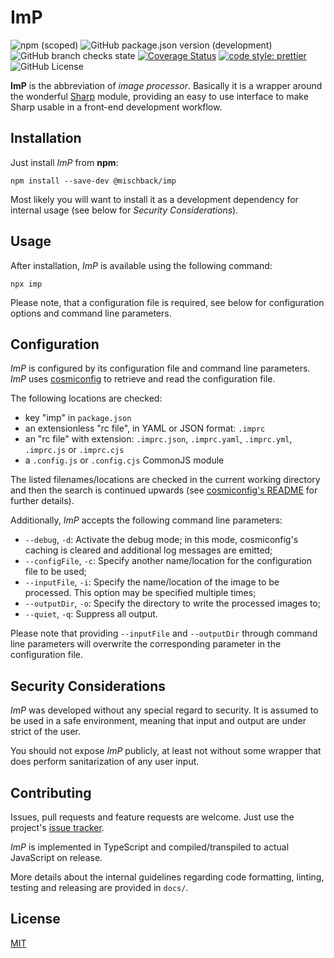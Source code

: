 # ImP

![npm (scoped)](https://img.shields.io/npm/v/@mischback/imp?style=flat)
![GitHub package.json version (development)](https://img.shields.io/github/package-json/v/mischback/imp/development?style=flat)
![GitHub branch checks state](https://img.shields.io/github/workflow/status/mischback/imp/CI%20main%20branches?style=flat&logo=github)
[![Coverage Status](https://coveralls.io/repos/github/Mischback/imp/badge.svg)](https://coveralls.io/github/Mischback/imp)
[![code style: prettier](https://img.shields.io/badge/code_style-prettier-ff69b4.svg?style=flat&logo=prettier)](https://github.com/prettier/prettier)
![GitHub License](https://img.shields.io/github/license/mischback/imp?style=flat)

**ImP** is the abbreviation of _image processor_. Basically it is a wrapper
around the wonderful [Sharp](https://github.com/lovell/sharp) module, providing
an easy to use interface to make Sharp usable in a front-end development
workflow.

## Installation

Just install _ImP_ from **npm**:

```
npm install --save-dev @mischback/imp
```

Most likely you will want to install it as a development dependency for internal
usage (see below for _Security Considerations_).

## Usage

After installation, _ImP_ is available using the following command:

```
npx imp
```

Please note, that a configuration file is required, see below for configuration
options and command line parameters.

## Configuration

_ImP_ is configured by its configuration file and command line parameters.
_ImP_ uses [cosmiconfig](https://github.com/davidtheclark/cosmiconfig) to
retrieve and read the configuration file.

The following locations are checked:

- key "imp" in `package.json`
- an extensionless "rc file", in YAML or JSON format: `.imprc`
- an "rc file" with extension: `.imprc.json`, `.imprc.yaml`, `.imprc.yml`, `.imprc.js` or `.imprc.cjs`
- a `.config.js` or `.config.cjs` CommonJS module

The listed filenames/locations are checked in the current working directory and
then the search is continued upwards (see [cosmiconfig's README](https://github.com/davidtheclark/cosmiconfig/README.md) for further details).

Additionally, _ImP_ accepts the following command line parameters:

- `--debug`, `-d`: Activate the debug mode; in this mode, cosmiconfig's caching is cleared and additional log messages are emitted;
- `--configFile`, `-c`: Specify another name/location for the configuration file to be used;
- `--inputFile`, `-i`: Specify the name/location of the image to be processed. This option may be specified multiple times;
- `--outputDir`, `-o`: Specify the directory to write the processed images to;
- `--quiet`, `-q`: Suppress all output.

Please note that providing `--inputFile` and `--outputDir` through
command line parameters will overwrite the corresponding parameter in the
configuration file.

## Security Considerations

_ImP_ was developed without any special regard to security. It is assumed to be
used in a safe environment, meaning that input and output are under strict of
the user.

You should not expose _ImP_ publicly, at least not without some wrapper that
does perform sanitarization of any user input.

## Contributing

Issues, pull requests and feature requests are welcome. Just use the project's
[issue tracker](https://github.com/mischback/imp/issues).

_ImP_ is implemented in TypeScript and compiled/transpiled to actual JavaScript
on release.

More details about the internal guidelines regarding code formatting, linting,
testing and releasing are provided in `docs/`.

## License

[MIT](https://choosealicense.com/licenses/MIT)
